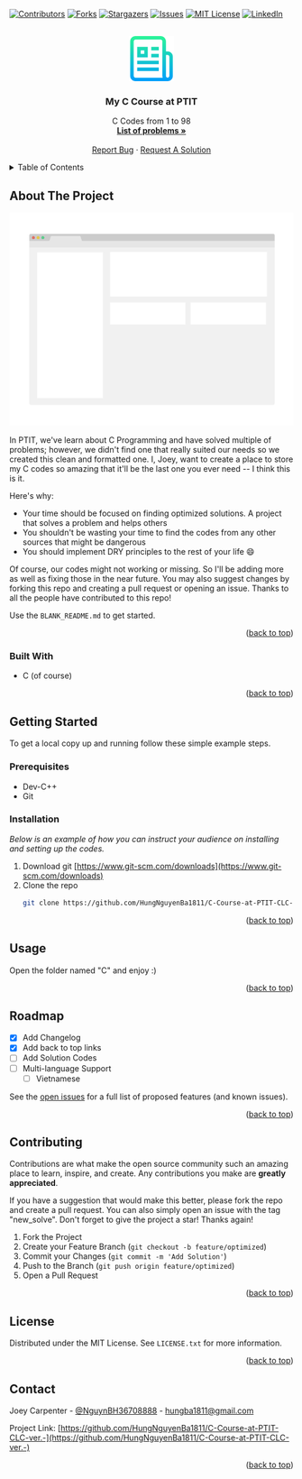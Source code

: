 <a name="readme-top"></a>

[![Contributors][contributors-shield]][contributors-url]
[![Forks][forks-shield]][forks-url]
[![Stargazers][stars-shield]][stars-url]
[![Issues][issues-shield]][issues-url]
[![MIT License][license-shield]][license-url]
[![LinkedIn][linkedin-shield]][linkedin-url]

<!-- PROJECT LOGO -->
<br />
<div align="center">
  <a href="https://github.com/HungNguyenBa1811">
    <img src="images/logo.png" alt="Logo" width="80" height="80">
  </a>

  <h3 align="center">My C Course at PTIT</h3>

  <p align="center">
    C Codes from 1 to 98
    <br />
    <a href="https://code.ptit.edu.vn/"><strong>List of problems »</strong></a>
    <br />
    <br />
    <a href="https://github.com/HungNguyenBa1811/C-Course-at-PTIT-CLC-ver.-/issues">Report Bug</a>
    ·
    <a href="https://github.com/HungNguyenBa1811/C-Course-at-PTIT-CLC-ver.-/issues">Request A Solution</a>
  </p>
</div>

<!-- TABLE OF CONTENTS -->
<details>
  <summary>Table of Contents</summary>
  <ol>
    <li>
      <a href="#about-the-project">About The Project</a>
      <ul>
        <li><a href="#built-with">Built With</a></li>
      </ul>
    </li>
    <li>
      <a href="#getting-started">Getting Started</a>
      <ul>
        <li><a href="#prerequisites">Prerequisites</a></li>
        <li><a href="#installation">Installation</a></li>
      </ul>
    </li>
    <li><a href="#usage">Usage</a></li>
    <li><a href="#roadmap">Roadmap</a></li>
    <li><a href="#contributing">Contributing</a></li>
    <li><a href="#license">License</a></li>
    <li><a href="#contact">Contact</a></li>
    <!-- <li><a href="#acknowledgments">Acknowledgments</a></li> -->
  </ol>
</details>



<!-- ABOUT THE PROJECT -->
## About The Project

[![Product Name Screen Shot][product-screenshot]](https://example.com)

In PTIT, we've learn about C Programming and have solved multiple of problems; however, we didn't find one that really suited our needs so we created this clean and formatted one. I, Joey, want to create a place to store my C codes so amazing that it'll be the last one you ever need -- I think this is it.

Here's why:
* Your time should be focused on finding optimized solutions. A project that solves a problem and helps others
* You shouldn't be wasting your time to find the codes from any other sources that might be dangerous
* You should implement DRY principles to the rest of your life :smile:

Of course, our codes might not working or missing. So I'll be adding more as well as fixing those in the near future. You may also suggest changes by forking this repo and creating a pull request or opening an issue. Thanks to all the people have contributed to this repo!

Use the `BLANK_README.md` to get started.

<p align="right">(<a href="#readme-top">back to top</a>)</p>



### Built With

* C (of course)

<p align="right">(<a href="#readme-top">back to top</a>)</p>



<!-- GETTING STARTED -->
## Getting Started

To get a local copy up and running follow these simple example steps.

### Prerequisites

* Dev-C++
* Git

### Installation

_Below is an example of how you can instruct your audience on installing and setting up the codes._

1. Download git [https://www.git-scm.com/downloads](https://www.git-scm.com/downloads)
2. Clone the repo
   ```sh
   git clone https://github.com/HungNguyenBa1811/C-Course-at-PTIT-CLC-ver.-.git
   ```

<p align="right">(<a href="#readme-top">back to top</a>)</p>



<!-- USAGE EXAMPLES -->
## Usage

Open the folder named "C" and enjoy :)

<p align="right">(<a href="#readme-top">back to top</a>)</p>



<!-- ROADMAP -->
## Roadmap

- [x] Add Changelog
- [x] Add back to top links
- [ ] Add Solution Codes
- [ ] Multi-language Support
    - [ ] Vietnamese

See the [open issues](https://github.com/HungNguyenBa1811/C-Course-at-PTIT-CLC-ver.-/issues) for a full list of proposed features (and known issues).

<p align="right">(<a href="#readme-top">back to top</a>)</p>



<!-- CONTRIBUTING -->
## Contributing

Contributions are what make the open source community such an amazing place to learn, inspire, and create. Any contributions you make are **greatly appreciated**.

If you have a suggestion that would make this better, please fork the repo and create a pull request. You can also simply open an issue with the tag "new_solve".
Don't forget to give the project a star! Thanks again!

1. Fork the Project
2. Create your Feature Branch (`git checkout -b feature/optimized`)
3. Commit your Changes (`git commit -m 'Add Solution'`)
4. Push to the Branch (`git push origin feature/optimized`)
5. Open a Pull Request

<p align="right">(<a href="#readme-top">back to top</a>)</p>



<!-- LICENSE -->
## License

Distributed under the MIT License. See `LICENSE.txt` for more information.

<p align="right">(<a href="#readme-top">back to top</a>)</p>



<!-- CONTACT -->
## Contact

Joey Carpenter - [@NguynBH36708888](https://twitter.com/NguynBH36708888) - hungba1811@gmail.com

Project Link: [https://github.com/HungNguyenBa1811/C-Course-at-PTIT-CLC-ver.-](https://github.com/HungNguyenBa1811/C-Course-at-PTIT-CLC-ver.-)

<p align="right">(<a href="#readme-top">back to top</a>)</p>



<!-- ACKNOWLEDGMENTS -->
<!-- ## Acknowledgments

Use this space to list resources you find helpful and would like to give credit to. I've included a few of my favorites to kick things off! -->

<!-- * [Choose an Open Source License](https://choosealicense.com)
* [GitHub Emoji Cheat Sheet](https://www.webpagefx.com/tools/emoji-cheat-sheet)
* [Malven's Flexbox Cheatsheet](https://flexbox.malven.co/)
* [Malven's Grid Cheatsheet](https://grid.malven.co/)
* [Img Shields](https://shields.io)
* [GitHub Pages](https://pages.github.com)
* [Font Awesome](https://fontawesome.com)
* [React Icons](https://react-icons.github.io/react-icons/search) -->

<!-- <p align="right">(<a href="#readme-top">back to top</a>)</p> -->



<!-- MARKDOWN LINKS & IMAGES -->
<!-- https://www.markdownguide.org/basic-syntax/#reference-style-links -->
[contributors-shield]: https://img.shields.io/github/contributors/othneildrew/Best-README-Template.svg?style=for-the-badge
[contributors-url]: https://github.com/othneildrew/Best-README-Template/graphs/contributors
[forks-shield]: https://img.shields.io/github/forks/othneildrew/Best-README-Template.svg?style=for-the-badge
[forks-url]: https://github.com/othneildrew/Best-README-Template/network/members
[stars-shield]: https://img.shields.io/github/stars/othneildrew/Best-README-Template.svg?style=for-the-badge
[stars-url]: https://github.com/othneildrew/Best-README-Template/stargazers
[issues-shield]: https://img.shields.io/github/issues/othneildrew/Best-README-Template.svg?style=for-the-badge
[issues-url]: https://github.com/othneildrew/Best-README-Template/issues
[license-shield]: https://img.shields.io/github/license/othneildrew/Best-README-Template.svg?style=for-the-badge
[license-url]: https://github.com/othneildrew/Best-README-Template/blob/master/LICENSE.txt
[linkedin-shield]: https://img.shields.io/badge/-LinkedIn-black.svg?style=for-the-badge&logo=linkedin&colorB=555
[linkedin-url]: https://linkedin.com/in/othneildrew
[product-screenshot]: images/screenshot.png
[Next.js]: https://img.shields.io/badge/next.js-000000?style=for-the-badge&logo=nextdotjs&logoColor=white
[Next-url]: https://nextjs.org/
[React.js]: https://img.shields.io/badge/React-20232A?style=for-the-badge&logo=react&logoColor=61DAFB
[React-url]: https://reactjs.org/
[Vue.js]: https://img.shields.io/badge/Vue.js-35495E?style=for-the-badge&logo=vuedotjs&logoColor=4FC08D
[Vue-url]: https://vuejs.org/
[Angular.io]: https://img.shields.io/badge/Angular-DD0031?style=for-the-badge&logo=angular&logoColor=white
[Angular-url]: https://angular.io/
[Svelte.dev]: https://img.shields.io/badge/Svelte-4A4A55?style=for-the-badge&logo=svelte&logoColor=FF3E00
[Svelte-url]: https://svelte.dev/
[Laravel.com]: https://img.shields.io/badge/Laravel-FF2D20?style=for-the-badge&logo=laravel&logoColor=white
[Laravel-url]: https://laravel.com
[Bootstrap.com]: https://img.shields.io/badge/Bootstrap-563D7C?style=for-the-badge&logo=bootstrap&logoColor=white
[Bootstrap-url]: https://getbootstrap.com
[JQuery.com]: https://img.shields.io/badge/jQuery-0769AD?style=for-the-badge&logo=jquery&logoColor=white
[JQuery-url]: https://jquery.com 
